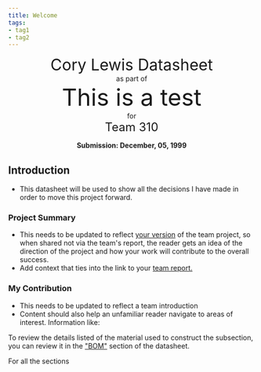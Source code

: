 ```yaml
---
title: Welcome
tags:
- tag1
- tag2
---
```

<center>
<font size= "6">Cory Lewis Datasheet</font><br>
as part of<br>
<font size= "8"> This is a test</font><br>
for<br>
<font size= "5"> Team 310 </font><br>

**Submission: December, 05, 1999**
</center>

## Introduction

* This datasheet will be used to show all the decisions I have made in order to move this project forward.

### Project Summary

* This needs to be updated to reflect <ins>your version</ins> of the team project, so when shared not via the team's report, the reader gets an idea of the direction of the project and how your work will contribute to the overall success.
* Add context that ties into the link to your [team report.](https://embedded-systems-design.github.io/EGR304TeamTemplate/)


### My Contribution

* This needs to be updated to reflect a team introduction
* Content should also help an unfamiliar reader navigate to areas of interest. Information like:

To review the details listed of the material used to construct the subsection, you can review it in the ["BOM"](https://embedded-systems-design.github.io/EGR304DataSheetTemplate/03-BOM/BOM/) section of the datasheet.

For all the sections

